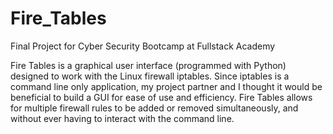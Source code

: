 # Fire_Tables
Final Project for Cyber Security Bootcamp at Fullstack Academy

Fire Tables is a graphical user interface (programmed with Python) designed to work with the Linux firewall iptables. 
Since iptables is a command line only application, my project partner and I thought it would be beneficial to build a GUI for ease of use and efficiency. 
Fire Tables allows for multiple firewall rules to be added or removed simultaneously, and without ever having to interact with the command line.
